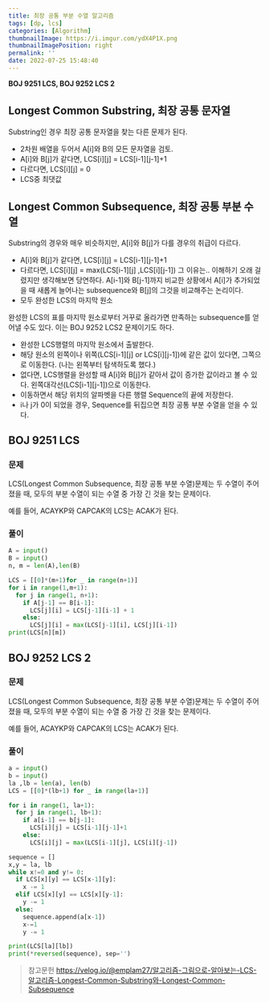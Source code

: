 ```yaml
---
title: 최장 공통 부분 수열 알고리즘
tags: [dp, lcs]
categories: [Algorithm]
thumbnailImage: https://i.imgur.com/ydX4P1X.png
thumbnailImagePosition: right
permalink: ''
date: 2022-07-25 15:48:40
---
```


**BOJ 9251 LCS, BOJ 9252 LCS 2**

<!-- excerpt -->
<!-- toc -->

## Longest Common Substring, 최장 공통 문자열

Substring인 경우 최장 공통 문자열을 찾는 다른 문제가 된다.
<br>

- 2차원 배열을 두어서 A[i]와 B의 모든 문자열을 검토.
- A[i]와 B[j]가 같다면, LCS[i][j] = LCS[i-1][j-1]+1
- 다르다면, LCS[i][j] = 0
- LCS중 최댓값

## Longest Common Subsequence, 최장 공통 부분 수열

Substring의 경우와 매우 비슷하지만, A[i]와 B[j]가 다를 경우의 취급이 다르다.
<br>

- A[i]와 B[j]가 같다면, LCS[i][j] = LCS[i-1][j-1]+1
- 다르다면, LCS[i][j] = max(LCS[i-1][j] ,LCS[i][j-1])
  그 이유는.. 이해하기 오래 걸렸지만 생각해보면 당연하다.
  A[i-1]와 B[j-1]까지 비교한 상황에서 A[i]가 추가되었을 때 새롭게 늘어나는 subsequence와 B[j]의 그것을 비교해주는 논리이다.
- 모두 완성한 LCS의 마지막 원소

완성한 LCS의 표를 마지막 원소로부터 거꾸로 올라가면 만족하는 subsequence를 얻어낼 수도 있다. 이는 BOJ 9252 LCS2 문제이기도 하다.
<br>

- 완성한 LCS행렬의 마지막 원소에서 출발한다.
- 해당 원소의 왼쪽이나 위쪽(LCS[i-1][j] or LCS[i][j-1])에 같은 값이 있다면, 그쪽으로 이동한다. (나는 왼쪽부터 탐색하도록 했다.)
- 없다면, LCS행렬을 완성할 때 A[i]와 B[j]가 같아서 값이 증가한 값이라고 볼 수 있다. 왼쪽대각선(LCS[i-1][j-1])으로 이동한다.
- 이동하면서 해당 위치의 알파벳을 다른 행렬 Sequence의 끝에 저장한다.
- i나 j가 0이 되었을 경우, Sequence를 뒤집으면 최장 공통 부분 수열을 얻을 수 있다.

## BOJ 9251 LCS

### 문제

LCS(Longest Common Subsequence, 최장 공통 부분 수열)문제는 두 수열이 주어졌을 때, 모두의 부분 수열이 되는 수열 중 가장 긴 것을 찾는 문제이다.

예를 들어, ACAYKP와 CAPCAK의 LCS는 ACAK가 된다.

### 풀이

```python
A = input()
B = input()
n, m = len(A),len(B)

LCS = [[0]*(m+1)for _ in range(n+1)]
for i in range(1,m+1):
  for j in range(1, n+1):
    if A[j-1] == B[i-1]:
      LCS[j][i] = LCS[j-1][i-1] + 1
    else:
      LCS[j][i] = max(LCS[j-1][i], LCS[j][i-1])
print(LCS[n][m])
```

## BOJ 9252 LCS 2

### 문제

LCS(Longest Common Subsequence, 최장 공통 부분 수열)문제는 두 수열이 주어졌을 때, 모두의 부분 수열이 되는 수열 중 가장 긴 것을 찾는 문제이다.

예를 들어, ACAYKP와 CAPCAK의 LCS는 ACAK가 된다.

### 풀이

```python BOJ 9252
a = input()
b = input()
la ,lb = len(a), len(b)
LCS = [[0]*(lb+1) for _ in range(la+1)]

for i in range(1, la+1):
  for j in range(1, lb+1):
    if a[i-1] == b[j-1]:
      LCS[i][j] = LCS[i-1][j-1]+1
    else:
      LCS[i][j] = max(LCS[i-1][j], LCS[i][j-1])

sequence = []
x,y = la, lb
while x!=0 and y!= 0:
  if LCS[x][y] == LCS[x-1][y]:
    x -= 1
  elif LCS[x][y] == LCS[x][y-1]:
    y -= 1
  else:
    sequence.append(a[x-1])
    x-=1
    y -= 1

print(LCS[la][lb])
print(*reversed(sequence), sep='')
```

> 참고문헌
> https://velog.io/@emplam27/알고리즘-그림으로-알아보는-LCS-알고리즘-Longest-Common-Substring와-Longest-Common-Subsequence

